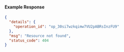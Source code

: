 <!-- Code generated for API Clients. DO NOT EDIT. -->

#### Example Response

```json
{
  "details": {
    "operation_id": "op_30si7wzkqimw7VU2pABRsInzFU9"
  },
  "msg": "Resource not found",
  "status_code": 404
}
```
